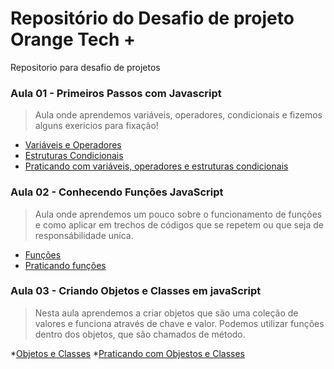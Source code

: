 # Repositório do Desafio de projeto Orange Tech +
Repositorio para desafio de projetos

### Aula 01 - Primeiros Passos com Javascript
>Aula onde aprendemos variáveis, operadores, condicionais e fizemos alguns exericios para fixação!

* [Variáveis e Operadores](https://github.com/FelipePPaiva/dio-desafios/tree/main/javascript/01%20-%20variaveis%20e%20operadores)
* [Estruturas Condicionais](https://github.com/FelipePPaiva/dio-desafios/tree/main/javascript/02%20-%20condicionais)
* [Praticando com variáveis, operadores e estruturas condicionais](https://github.com/FelipePPaiva/dio-desafios/tree/main/javascript/03%20-%20exercicios)

### Aula 02 - Conhecendo Funções JavaScript
>Aula onde aprendemos um pouco sobre o funcionamento de funções e como aplicar em trechos de códigos que se repetem ou que seja de responsábilidade uníca. 

* [Funções](https://github.com/FelipePPaiva/dio-desafios/tree/main/javascript/04%20-%20fun%C3%A7%C3%B5es)
* [Praticando funções](https://github.com/FelipePPaiva/dio-desafios/tree/main/javascript/05%20-%20praticando%20com%20fun%C3%A7%C3%B5es)

### Aula 03 - Criando Objetos e Classes em javaScript
>Nesta aula aprendemos a criar objetos que são uma coleção de valores e funciona através de chave e valor. Podemos utilizar funções dentro dos objetos, que são chamados de método.

*[Objetos e Classes](https://github.com/FelipePPaiva/dio-desafios/tree/main/javascript/06%20-%20classes%20e%20objetos)
*[Praticando com Objestos e Classes](https://github.com/FelipePPaiva/dio-desafios/tree/main/javascript/07%20-%20praticando%20com%20objetos%20e%20classes)
